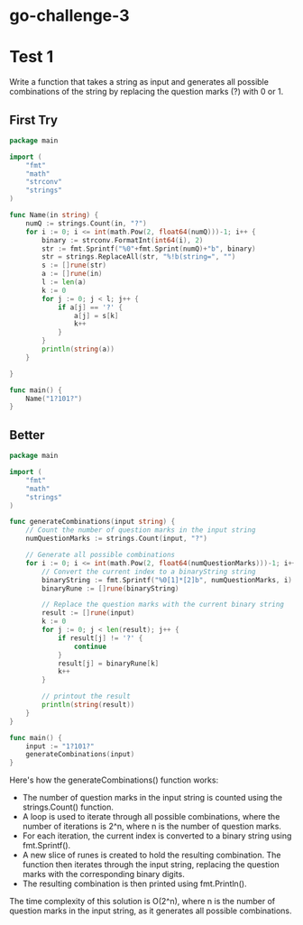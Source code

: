# go-challenge-3

# Test 1

Write a function that takes a string as input and generates all possible combinations of the string by replacing the question marks (?) with 0 or 1.

## First Try

```GO
package main

import (
	"fmt"
	"math"
	"strconv"
	"strings"
)

func Name(in string) {
	numQ := strings.Count(in, "?")
	for i := 0; i <= int(math.Pow(2, float64(numQ)))-1; i++ {
		binary := strconv.FormatInt(int64(i), 2)
		str := fmt.Sprintf("%0"+fmt.Sprint(numQ)+"b", binary)
		str = strings.ReplaceAll(str, "%!b(string=", "")
		s := []rune(str)
		a := []rune(in)
		l := len(a)
		k := 0
		for j := 0; j < l; j++ {
			if a[j] == '?' {
				a[j] = s[k]
				k++
			}
		}
		println(string(a))
	}

}

func main() {
	Name("1?101?")
}
```

## Better

```GO
package main

import (
	"fmt"
	"math"
	"strings"
)

func generateCombinations(input string) {
	// Count the number of question marks in the input string
	numQuestionMarks := strings.Count(input, "?")

	// Generate all possible combinations
	for i := 0; i <= int(math.Pow(2, float64(numQuestionMarks)))-1; i++ {
		// Convert the current index to a binaryString string
		binaryString := fmt.Sprintf("%0[1]*[2]b", numQuestionMarks, i)
		binaryRune := []rune(binaryString)

		// Replace the question marks with the current binary string
		result := []rune(input)
		k := 0
		for j := 0; j < len(result); j++ {
			if result[j] != '?' {
				continue
			}
			result[j] = binaryRune[k]
			k++
		}

		// printout the result
		println(string(result))
	}
}

func main() {
	input := "1?101?"
	generateCombinations(input)
}
```

Here's how the generateCombinations() function works:

- The number of question marks in the input string is counted using the strings.Count() function.
- A loop is used to iterate through all possible combinations, where the number of iterations is 2^n, where n is the number of question marks.
- For each iteration, the current index is converted to a binary string using fmt.Sprintf().
- A new slice of runes is created to hold the resulting combination. The function then iterates through the input string, replacing the question marks with the corresponding binary digits.
- The resulting combination is then printed using fmt.Println().

The time complexity of this solution is O(2^n), where n is the number of question marks in the input string, as it generates all possible combinations.
